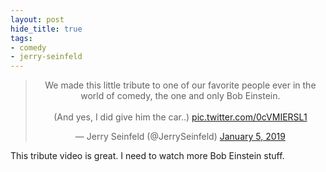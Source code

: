```yaml
---
layout: post
hide_title: true
tags:
- comedy
- jerry-seinfeld
---
```

<blockquote class="twitter-tweet" data-dnt="true" align="center"><p lang="en" dir="ltr">We made this little tribute to one of our favorite people ever in the world of comedy, the one and only Bob Einstein.<br> <br>(And yes, I did give him the car..) <a href="https://t.co/0cVMIERSL1">pic.twitter.com/0cVMIERSL1</a></p>&mdash; Jerry Seinfeld (@JerrySeinfeld) <a href="https://twitter.com/JerrySeinfeld/status/1081356953304088577?ref_src=twsrc%5Etfw">January 5, 2019</a></blockquote>
<!-- <script async src="https://platform.twitter.com/widgets.js" charset="utf-8"></script> -->


This tribute video is great. I need to watch more Bob Einstein stuff.
